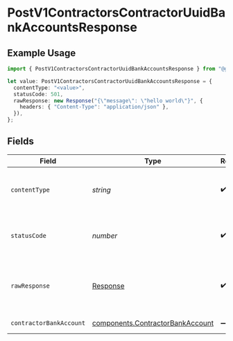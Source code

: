 # PostV1ContractorsContractorUuidBankAccountsResponse

## Example Usage

```typescript
import { PostV1ContractorsContractorUuidBankAccountsResponse } from "@gusto/embedded-api/models/operations";

let value: PostV1ContractorsContractorUuidBankAccountsResponse = {
  contentType: "<value>",
  statusCode: 501,
  rawResponse: new Response("{\"message\": \"hello world\"}", {
    headers: { "Content-Type": "application/json" },
  }),
};
```

## Fields

| Field                                                                                | Type                                                                                 | Required                                                                             | Description                                                                          |
| ------------------------------------------------------------------------------------ | ------------------------------------------------------------------------------------ | ------------------------------------------------------------------------------------ | ------------------------------------------------------------------------------------ |
| `contentType`                                                                        | *string*                                                                             | :heavy_check_mark:                                                                   | HTTP response content type for this operation                                        |
| `statusCode`                                                                         | *number*                                                                             | :heavy_check_mark:                                                                   | HTTP response status code for this operation                                         |
| `rawResponse`                                                                        | [Response](https://developer.mozilla.org/en-US/docs/Web/API/Response)                | :heavy_check_mark:                                                                   | Raw HTTP response; suitable for custom response parsing                              |
| `contractorBankAccount`                                                              | [components.ContractorBankAccount](../../models/components/contractorbankaccount.md) | :heavy_minus_sign:                                                                   | Example response                                                                     |